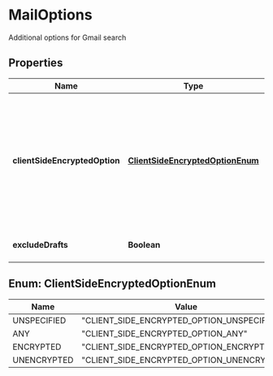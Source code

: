 

# MailOptions

Additional options for Gmail search

## Properties

| Name | Type | Description | Notes |
|------------ | ------------- | ------------- | -------------|
|**clientSideEncryptedOption** | [**ClientSideEncryptedOptionEnum**](#ClientSideEncryptedOptionEnum) | Specifies whether the results should include encrypted content, unencrypted content, or both. Defaults to including both. |  [optional] |
|**excludeDrafts** | **Boolean** | Set to **true** to exclude drafts. |  [optional] |



## Enum: ClientSideEncryptedOptionEnum

| Name | Value |
|---- | -----|
| UNSPECIFIED | &quot;CLIENT_SIDE_ENCRYPTED_OPTION_UNSPECIFIED&quot; |
| ANY | &quot;CLIENT_SIDE_ENCRYPTED_OPTION_ANY&quot; |
| ENCRYPTED | &quot;CLIENT_SIDE_ENCRYPTED_OPTION_ENCRYPTED&quot; |
| UNENCRYPTED | &quot;CLIENT_SIDE_ENCRYPTED_OPTION_UNENCRYPTED&quot; |



